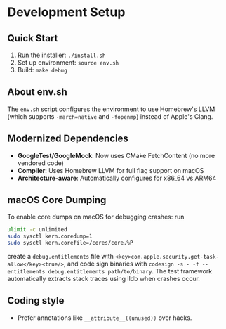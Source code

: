 # Development Setup

## Quick Start
1. Run the installer: `./install.sh`
2. Set up environment: `source env.sh`  
3. Build: `make debug`

## About env.sh
The `env.sh` script configures the environment to use Homebrew's LLVM (which supports `-march=native` and `-fopenmp`) instead of Apple's Clang.

## Modernized Dependencies
- **GoogleTest/GoogleMock**: Now uses CMake FetchContent (no more vendored code)
- **Compiler**: Uses Homebrew LLVM for full flag support on macOS
- **Architecture-aware**: Automatically configures for x86_64 vs ARM64

## macOS Core Dumping

To enable core dumps on macOS for debugging crashes: run
```sh
ulimit -c unlimited
sudo sysctl kern.coredump=1
sudo sysctl kern.corefile=/cores/core.%P
```
create a `debug.entitlements` file with `<key>com.apple.security.get-task-allow</key><true/>`, and code sign binaries with `codesign -s - -f --entitlements debug.entitlements path/to/binary`. The test framework automatically extracts stack traces using lldb when crashes occur.

## Coding style

- Prefer annotations like `__attribute__((unused))` over hacks.
